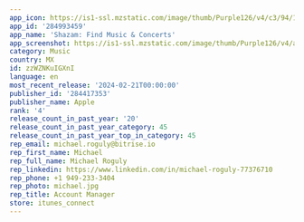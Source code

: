 ```yaml
---
app_icon: https://is1-ssl.mzstatic.com/image/thumb/Purple126/v4/c3/94/14/c39414d5-840d-0efd-791d-fa4e70887857/AppIcon-0-0-1x_U007emarketing-0-7-0-85-220.png/1024x1024bb.png
app_id: '284993459'
app_name: 'Shazam: Find Music & Concerts'
app_screenshot: https://is1-ssl.mzstatic.com/image/thumb/Purple126/v4/ad/7c/16/ad7c16b2-7753-b8cd-d1cd-1a10c1d6c3ce/c7d8a047-07ab-446a-a512-d56975dc117e_en-US_1.First_Screen_copy.png/1242x2688bb.png
category: Music
country: MX
id: zzWZNKuIGXnI
language: en
most_recent_release: '2024-02-21T00:00:00'
publisher_id: '284417353'
publisher_name: Apple
rank: '4'
release_count_in_past_year: '20'
release_count_in_past_year_category: 45
release_count_in_past_year_top_in_category: 45
rep_email: michael.roguly@bitrise.io
rep_first_name: Michael
rep_full_name: Michael Roguly
rep_linkedin: https://www.linkedin.com/in/michael-roguly-77376710
rep_phone: +1 949-233-3404
rep_photo: michael.jpg
rep_title: Account Manager
store: itunes_connect
---
```

